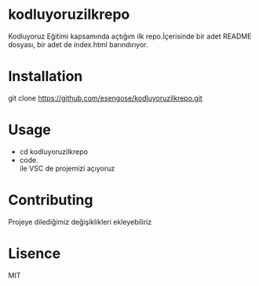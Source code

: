 # kodluyoruzilkrepo
Kodluyoruz Eğitimi kapsamında açtığım ilk repo.İçerisinde bir adet README dosyası, bir adet de index.html barındırıyor.

# Installation
git clone https://github.com/esengose/kodluyoruzilkrepo.git

# Usage
* cd kodluyoruzilkrepo
* code.     
ile VSC de projemizi açıyoruz

# Contributing
Projeye dilediğimiz değişiklikleri ekleyebiliriz

# Lisence
MIT








